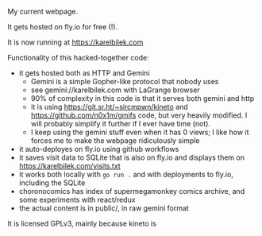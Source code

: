 My current webpage.

It gets hosted on fly.io for free (!).

It is now running at https://karelbilek.com

Functionality of this hacked-together code:

* it gets hosted both as HTTP and Gemini
  * Gemini is a simple Gopher-like protocol that nobody uses
  * see gemini://karelbilek.com with LaGrange browser
  * 90% of complexity in this code is that it serves both gemini and http
  * it is using https://git.sr.ht/~sircmpwn/kineto and https://github.com/n0x1m/gmifs code, but very heavily modified. I will probably simplify it further if I ever have time (not).
  * I keep using the gemini stuff even when it has 0 views; I like how it forces me to make the webpage ridiculously simple
* it auto-deployes on fly.io using github workflows
* it saves visit data to SQLite that is also on fly.io and displays them on https://karelbilek.com/visits.txt
* it works both locally with `go run .` and with deployments to fly.io, including the SQLite
* choronocomics has index of supermegamonkey comics archive, and some experiments with react/redux
* the actual content is in public/, in raw gemini format

It is licensed GPLv3, mainly because kineto is